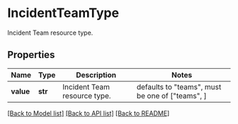 # IncidentTeamType

Incident Team resource type.

## Properties

| Name      | Type    | Description                  | Notes                                           |
| --------- | ------- | ---------------------------- | ----------------------------------------------- |
| **value** | **str** | Incident Team resource type. | defaults to "teams", must be one of ["teams", ] |

[[Back to Model list]](README.md#documentation-for-models) [[Back to API list]](README.md#documentation-for-api-endpoints) [[Back to README]](README.md)
